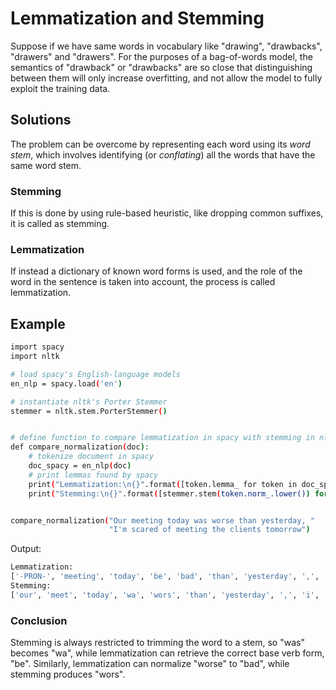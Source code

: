 # Lemmatization and Stemming

Suppose if we have same words in vocabulary like "drawing", "drawbacks", "drawers" and "drawers". For the
purposes of a bag-of-words model, the semantics of "drawback" or "drawbacks" are so close that distinguishing
between them will only increase overfitting, and not allow the model to fully exploit the training data.

## Solutions

The problem can be overcome by representing each word using its _word stem_, which involves identifying (or
_conflating_) all the words that have the same word stem.

### Stemming

If this is done by using rule-based heuristic, like dropping common suffixes, it is called as stemming.

### Lemmatization

If instead a dictionary of known word forms is used, and the role of the word in the sentence is taken 
into account, the process is called lemmatization.

## Example

```sh
import spacy
import nltk

# load spacy's English-language models
en_nlp = spacy.load('en')

# instantiate nltk's Porter Stemmer
stemmer = nltk.stem.PorterStemmer()


# define function to compare lemmatization in spacy with stemming in nltk
def compare_normalization(doc):
    # tokenize document in spacy
    doc_spacy = en_nlp(doc)
    # print lemmas found by spacy
    print("Lemmatization:\n{}".format([token.lemma_ for token in doc_spacy]))
    print("Stemming:\n{}".format([stemmer.stem(token.norm_.lower()) for token in doc_spacy]))


compare_normalization("Our meeting today was worse than yesterday, "
                      "I'm scared of meeting the clients tomorrow")

```

Output:
```sh
Lemmatization:
['-PRON-', 'meeting', 'today', 'be', 'bad', 'than', 'yesterday', ',', '-PRON-', 'be', 'scared', 'of', 'meet', 'the', 'client', 'tomorrow']
Stemming:
['our', 'meet', 'today', 'wa', 'wors', 'than', 'yesterday', ',', 'i', 'am', 'scare', 'of', 'meet', 'the', 'client', 'tomorrow']
```

### Conclusion
Stemming is always restricted to trimming the word to a stem, so "was" becomes "wa", while lemmatization can retrieve
the correct base verb form, "be". Similarly, lemmatization can normalize "worse" to "bad", while stemming produces
"wors".